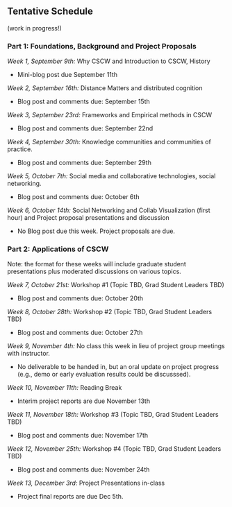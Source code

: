 ## Tentative Schedule
(work in progress!)

### Part 1: Foundations, Background and Project Proposals

*Week 1, September 9th:* Why CSCW and Introduction to CSCW, History  
  * Mini-blog post due September 11th  

*Week 2, September 16th:* Distance Matters and distributed cognition
  * Blog post and comments due: September 15th

*Week 3, September 23rd:* Frameworks and Empirical methods in CSCW  
  * Blog post and comments due: September 22nd

*Week 4, September 30th:* Knowledge communities and communities of practice.  
  * Blog post and comments due: September 29th

*Week 5, October 7th:* Social media and collaborative technologies, social networking. 
  * Blog post and comments due: October 6th

*Week 6, October 14th:* Social Networking and Collab Visualization (first hour) and Project proposal presentations and discussion
  * No Blog post due this week. Project proposals are due. 

### Part 2: Applications of CSCW 
Note: the format for these weeks will include graduate student presentations plus moderated discussions on various topics. 

*Week 7, October 21st:* Workshop #1 (Topic TBD, Grad Student Leaders TBD)
  * Blog post and comments due: October 20th

*Week 8, October 28th:* Workshop #2 (Topic TBD, Grad Student Leaders TBD)
  * Blog post and comments due: October 27th

*Week 9, November 4th:* No class this week in lieu of project group meetings with instructor. 
  * No deliverable to be handed in, but an oral update on project progress (e.g., demo or early evaluation results could be discusssed).  

*Week 10, November 11th:*  Reading Break
  * Interim project reports are due November 13th
 
*Week 11, November 18th:* Workshop #3 (Topic TBD, Grad Student Leaders TBD)
  * Blog post and comments due: November 17th

*Week 12, November 25th:* Workshop #4 (Topic TBD, Grad Student Leaders TBD)
  * Blog post and comments due: November 24th

*Week 13, December 3rd:* Project Presentations in-class
  * Project final reports are due Dec 5th. 


